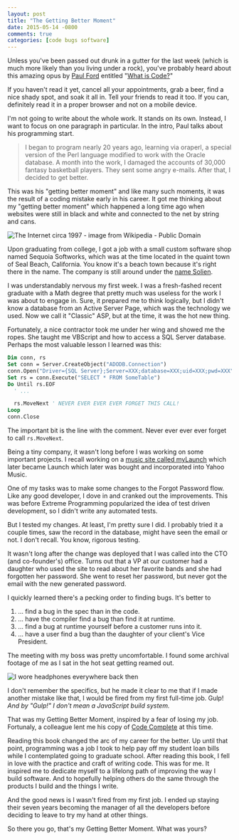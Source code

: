 ```yaml
---
layout: post
title: "The Getting Better Moment"
date: 2015-05-14 -0800
comments: true
categories: [code bugs software]
---
```


Unless you've been passed out drunk in a gutter for the last week (which is much more likely than you living under a rock), you've probably heard about this amazing opus by [Paul Ford](https://twitter.com/ftrain) entitled "[What is Code?](http://www.bloomberg.com/graphics/2015-paul-ford-what-is-code/)"

If you haven't read it yet, cancel all your appointments, grab a beer, find a nice shady spot, and soak it all in. Tell your friends to read it too. If you can, definitely read it in a proper browser and not on a mobile device.

I'm not going to write about the whole work. It stands on its own. Instead, I want to focus on one paragraph in particular. In the intro, Paul talks about his programming start.

> I began to program nearly 20 years ago, learning via oraperl, a special version of the Perl language modified to work with the Oracle database. A month into the work, I damaged the accounts of 30,000 fantasy basketball players. They sent some angry e-mails. After that, I decided to get better.

This was his "getting better moment" and like many such moments, it was the result of a coding mistake early in his career. It got me thinking about my "getting better moment" which happened a long time ago when websites were still in black and white and connected to the net by string and cans.

![The Internet circa 1997 - image from Wikipedia - Public Domain](https://cloud.githubusercontent.com/assets/19977/8146357/9c0bb4ea-11e8-11e5-9706-43dd76ae6205.png)

Upon graduating from college, I got a job with a small custom software shop named Sequoia Softworks, which was at the time located in the quaint town of Seal Beach, California. You know it's a beach town because it's right there in the name. The company is still around under the [name Solien](https://solien.com).

I was understandably nervous my first week. I was a fresh-fashed recent graduate with a Math degree that pretty much was useless for the work I was about to engage in. Sure, it prepared me to think logically, but I didn't know a database from an Active Server Page, which was the technology we used. Now we call it "Classic" ASP, but at the time, it was the hot new thing.

Fortunately, a nice contractor took me under her wing and showed me the ropes. She taught me VBScript and how to access a SQL Server database. Perhaps the most valuable lesson I learned was this:

```vb
Dim conn, rs
Set conn = Server.CreateObject("ADODB.Connection")
conn.Open("Driver={SQL Server};Server=XXX;database=XXX;uid=XXX;pwd=XXX")
Set rs = conn.Execute("SELECT * FROM SomeTable")
Do Until rs.EOF
  ' ...

  rs.MoveNext ' NEVER EVER EVER EVER FORGET THIS CALL!
Loop
conn.Close
```

The important bit is the line with the comment. Never ever ever ever forget to call `rs.MoveNext`.

Being a tiny company, it wasn't long before I was working on some important projects. I recall working on a [music site called myLaunch](http://solien.com/client-successes/Pages/launch-media.aspx) which later became Launch which later was bought and incorporated into Yahoo Music.

One of my tasks was to make some changes to the Forgot Password flow. Like any good developer, I dove in and cranked out the improvements. This was before Extreme Programming popularized the idea of test driven development, so I didn't write any automated tests.

But I tested my changes. At least, I'm pretty sure I did. I probably tried it a couple times, saw the record in the database, might have seen the email or not. I don't recall. You know, rigorous testing.

It wasn't long after the change was deployed that I was called into the CTO (and co-founder's) office. Turns out that a VP at our customer had a daughter who used the site to read about her favorite bands and she had forgotten her password. She went to reset her password, but never got the email with the new generated password.

I quickly learned there's a pecking order to finding bugs. It's better to

1. ... find a bug in the spec than in the code.
2. ... have the compiler find a bug than find it at runtime.
3. ... find a bug at runtime yourself before a customer runs into it.
4. ... have a user find a bug than the daughter of your client's Vice President.

The meeting with my boss was pretty uncomfortable. I found some archival footage of me as I sat in the hot seat getting reamed out.

![I wore headphones everywhere back then](https://cloud.githubusercontent.com/assets/19977/8146368/361c167e-11e9-11e5-8d24-e1aa1a7360bc.png)

I don't remember the specifics, but he made it clear to me that if I made another mistake like that, I would be fired from my first full-time job. Gulp! _And by "Gulp!" I don't mean a JavaScript build system._

That was my Getting Better Moment, inspired by a fear of losing my job. Fortunaly, a colleague lent me his copy of [Code Complete](http://www.amazon.com/gp/product/0735619670/ref=as_li_tl?ie=UTF8&camp=1789&creative=390957&creativeASIN=0735619670&linkCode=as2&tag=youvebeenhaac-20&linkId=RDVAZIUH22CSYWDA) at this time.

Reading this book changed the arc of my career for the better. Up until that point, programming was a job I took to help pay off my student loan bills while I contemplated going to graduate school. After reading this book, I fell in love with the practice and craft of writing code. This was for me. It inspired me to dedicate myself to a lifelong path of improving the way I build software. And to hopefully helping others do the same through the products I build and the things I write.

And the good news is I wasn't fired from my first job. I ended up staying their seven years becoming the manager of all the developers before deciding to leave to try my hand at other things.

So there you go, that's my Getting Better Moment. What was yours?
